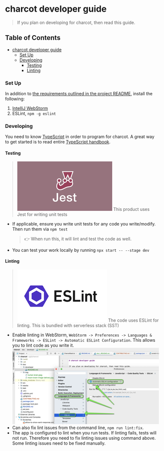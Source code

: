 # charcot developer guide
> If you plan on developing for charcot, then read this guide.

<!-- TOC titleSize:2 tabSpaces:2 depthFrom:1 depthTo:6 withLinks:1 updateOnSave:1 orderedList:0 skip:0 title:1 charForUnorderedList:* -->
## Table of Contents
* [charcot developer guide](#charcot-developer-guide)
    * [Set Up](#set-up)
    * [Developing](#developing)
      * [Testing](#testing)
      * [Linting](#linting)
<!-- /TOC -->


### Set Up
In addition to [the requirements outlined in the project README](), install the following:
1. [IntelliJ WebStorm](https://www.jetbrains.com/webstorm/)
2. ESLint, `npm -g eslint`

### Developing
You need to know [TypeScript](https://www.typescriptlang.org/docs/) in order to program for charcot. A great way to get started is to read entire [TypeScript handbook](https://www.typescriptlang.org/docs/handbook/intro.html).

#### Testing
> ![jest](../img/jest.png) This product uses Jest for writing unit tests
- If applicable, ensure you write unit tests for any code you write/modify. Then run them via `npm test`
  > 👉 When run this, it will lint and test the code as well.
- You can test your work locally by running `npx start -- --stage dev`

#### Linting
> ![eslint](../img/eslint.png) The code uses ESLint for linting. This is bundled with serverless stack (SST)

- Enable linting in WebStorm, `WebStorm -> Preferences -> Languages & Frameworks -> ESLint -> Automatic ESLint Configuration`. This allows you to lint code as you write it.
  ![linting](../img/linting.png)
- Can also fix lint issues from the command line, `npm run lint:fix`.
- The app is configured to lint when you run tests. If linting fails, tests will not run. Therefore you need to fix linting issues using command above. Some linting issues need to be fixed manually.
